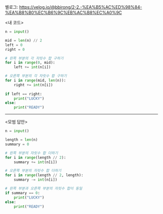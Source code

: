 벨로그: https://velog.io/@bbirong/2-2.-%EA%B5%AC%ED%98%84-%EA%B8%B0%EC%B6%9C%EB%AC%B8%EC%A0%9C

<내 코드>

```python
n = input()

mid = len(n) // 2
left = 0
right = 0

# 왼쪽 부분의 각 자릿수 합 구하기
for i in range(0, mid):
    left += int(n[i])

# 오른쪽 부분의 각 자릿수 합 구하기
for i in range(mid, len(n)):
    right += int(n[i])
    
if left == right:
    print("LUCKY")
else:
    print("READY")
```

---

<모범 답안>

```python
n = input()

length = len(n)
summary = 0

# 왼쪽 부분의 자릿수 합 더하기
for i in range(length // 2):
    summary += int(n[i])

# 오른쪽 부분의 자릿수 합 더하기
for i in range(length // 2, length):
    summary -= int(n[i])

# 왼쪽 부분과 오른쪽 부분의 자릿수 합이 동일 
if summary == 0:
    print("LUCKY")
else:
    print("READY")
```
